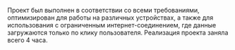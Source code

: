 Проект был выполнен в соответствии со всеми требованиями, 
оптимизирован для работы на различных устройствах, а также для использования с ограниченным интернет-соединением,
где данные загружаются только по клику пользователя. Реализация проекта заняла всего 4 часа.
